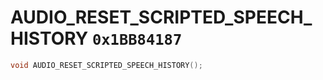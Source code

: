 # AUDIO_RESET_SCRIPTED_SPEECH_HISTORY `0x1BB84187`

```cpp
void AUDIO_RESET_SCRIPTED_SPEECH_HISTORY();
```